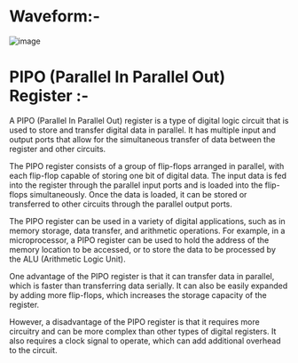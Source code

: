 # Waveform:-

![image](https://user-images.githubusercontent.com/103407023/235227232-30729fca-3e0d-45f4-9052-9871971f5c1d.png)


# PIPO (Parallel In Parallel Out) Register :-

A PIPO (Parallel In Parallel Out) register is a type of digital logic circuit that is used to store and transfer digital data in parallel. It has multiple input and output ports that allow for the simultaneous transfer of data between the register and other circuits.

The PIPO register consists of a group of flip-flops arranged in parallel, with each flip-flop capable of storing one bit of digital data. The input data is fed into the register through the parallel input ports and is loaded into the flip-flops simultaneously. Once the data is loaded, it can be stored or transferred to other circuits through the parallel output ports.

The PIPO register can be used in a variety of digital applications, such as in memory storage, data transfer, and arithmetic operations. For example, in a microprocessor, a PIPO register can be used to hold the address of the memory location to be accessed, or to store the data to be processed by the ALU (Arithmetic Logic Unit).

One advantage of the PIPO register is that it can transfer data in parallel, which is faster than transferring data serially. It can also be easily expanded by adding more flip-flops, which increases the storage capacity of the register.

However, a disadvantage of the PIPO register is that it requires more circuitry and can be more complex than other types of digital registers. It also requires a clock signal to operate, which can add additional overhead to the circuit.
